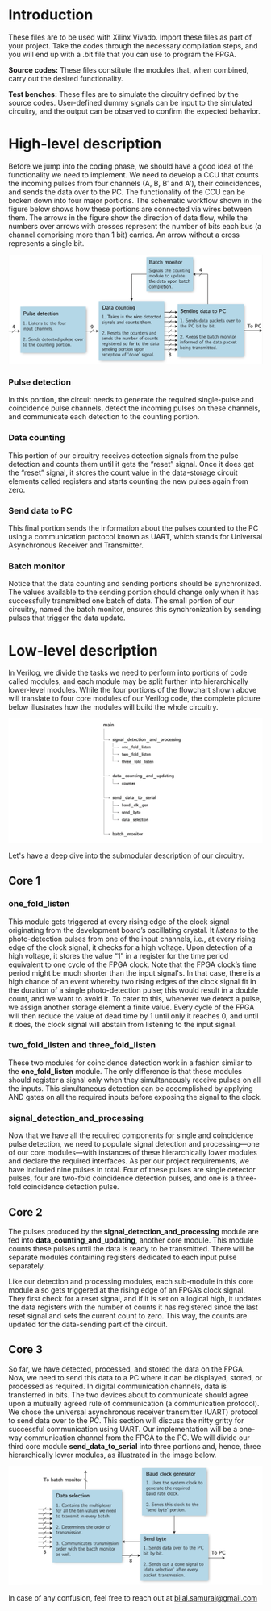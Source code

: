 # Introduction
These files are to be used with Xilinx Vivado. Import these files as part of your project. Take the codes through the necessary compilation steps, and you will end up with a .bit file that you can use to program the FPGA.

**Source codes:** These files constitute the modules that, when combined, carry out the desired functionality.

**Test benches:** These files are to simulate the circuitry defined by the source codes. User-defined dummy signals can be input to the simulated circuitry, and the output can be observed to confirm the expected behavior.

# High-level description
Before we jump into the coding phase, we should have a good idea of the functionality we need to implement. We need to develop a CCU that counts the incoming pulses from four channels (A, B, B′ and A′), their coincidences, and sends the data over to the PC. The functionality of the CCU can be broken down into four major portions. The schematic workflow shown in the figure below shows how these portions are connected via wires between them. The arrows in the figure show the direction of data flow, while the numbers over arrows with crosses represent the number of bits each bus (a channel comprising more than 1 bit) carries. An arrow without a cross represents a single bit.

![Overall workflow of circuitry.](readme/workflow_chart.png)

### Pulse detection
In this portion, the circuit needs to generate the required single-pulse and coincidence pulse channels, detect the incoming pulses on these channels, and communicate each detection to the counting portion.

### Data counting
This portion of our circuitry receives detection signals from the pulse detection and counts them until it gets the “reset” signal. Once it does get the “reset” signal, it stores the count value in the data-storage circuit elements called registers and starts counting the new pulses again from zero.

### Send data to PC
This final portion sends the information about the pulses counted to the PC using a communication protocol known as UART, which stands for Universal Asynchronous Receiver and Transmitter.

### Batch monitor
Notice that the data counting and sending portions should be synchronized. The values available to the sending portion should change only when it has successfully transmitted one batch of data. The small portion of our circuitry, named the batch monitor, ensures this synchronization by sending pulses that trigger the data update.

# Low-level description

In Verilog, we divide the tasks we need to perform into portions of code called modules, and each module may be split further into hierarchically lower-level modules. While the four portions of the flowchart shown above will translate to four core modules of our Verilog code, the complete picture below illustrates how the modules will build the whole circuitry.

![Complete module hierarchy.](readme/heirarchy.png)

Let's have a deep dive into the submodular description of our circuitry.

## Core 1

### one_fold_listen
This module gets triggered at every rising edge of the clock signal originating from the development board’s oscillating crystal. It _listens_ to the photo-detection pulses from one of the input channels, i.e., at every rising edge of the clock signal, it checks for a high voltage. Upon detection of a high voltage, it stores the value “1” in a register for the time period equivalent to one cycle of the FPGA clock. Note that the FPGA clock’s time period might be much shorter than the input signal's. In that case, there is a high chance of an event whereby two rising edges of the clock signal fit in the duration of a single photo-detection pulse; this would result in a double count, and we want to avoid it. To cater to this, whenever we detect a pulse, we assign another storage element a finite value. Every cycle of the FPGA will then reduce the value of dead time by 1 until only it reaches 0, and until it does, the clock signal will abstain from listening to the input signal.

### two_fold_listen and three_fold_listen
These two modules for coincidence detection work in a fashion similar to the **one_fold_listen** module. The only difference is that these modules should register a signal only when they simultaneously receive pulses on all the inputs. This simultaneous detection can be accomplished by applying AND gates on all the required inputs before exposing the signal to the clock.

### signal_detection_and_processing
Now that we have all the required components for single and coincidence pulse detection, we need to populate signal detection and processing—one of our core modules—with instances of these hierarchically lower modules and declare the required interfaces. As per our project requirements, we have included nine pulses in total. Four of these pulses are single detector pulses, four are two-fold coincidence detection pulses, and one is a three-fold coincidence detection pulse.

## Core 2

The pulses produced by the **signal_detection_and_processing** module are fed into **data_counting_and_updating**, another core module. This module counts these pulses until the data is ready to be transmitted. There will be separate modules containing registers dedicated to each input pulse separately.

Like our detection and processing modules, each sub-module in this core module also gets triggered at the rising edge of an FPGA’s clock signal. They first check for a reset signal, and if it is set on a logical high, it updates the data registers with the number of counts it has registered since the last reset signal and sets the current count to zero. This way, the counts are updated for the data-sending part of the circuit.

## Core 3
So far, we have detected, processed, and stored the data on the FPGA. Now, we need to send this data to a PC where it can be displayed, stored, or processed as required. In digital communication channels, data is transferred in bits. The two devices about to communicate should agree upon a mutually agreed rule of communication (a communication protocol). We chose the universal asynchronous receiver transmitter (UART) protocol to send data over to the PC. This section will discuss the nitty gritty for successful communication using UART. Our implementation will be a one-way communication channel from the FPGA to the PC. We will divide our third core module **send_data_to_serial** into three portions and, hence, three hierarchically lower modules, as illustrated in the image below.

![UART sub-module hierarchy.](readme/UART_chart.png)

In case of any confusion, feel free to reach out at bilal.samurai@gmail.com
